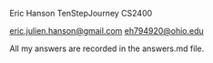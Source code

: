 Eric Hanson
TenStepJourney
CS2400

eric.julien.hanson@gmail.com
eh794920@ohio.edu

All my answers are recorded in the answers.md file.
